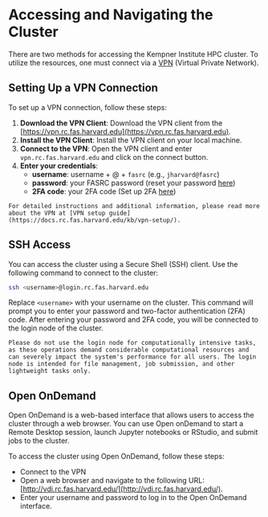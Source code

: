 # Accessing and Navigating the Cluster

There are two methods for accessing the Kempner Institute HPC cluster. To utilize the resources, one must connect via a [VPN](https://docs.rc.fas.harvard.edu/kb/vpn-setup/) (Virtual Private Network).


## Setting Up a VPN Connection

To set up a VPN connection, follow these steps:

1. **Download the VPN Client**: Download the VPN client from the [https://vpn.rc.fas.harvard.edu](https://vpn.rc.fas.harvard.edu).
2. **Install the VPN Client**: Install the VPN client on your local machine.
3. **Connect to the VPN**: Open the VPN client and enter `vpn.rc.fas.harvard.edu` and click on the connect button. 
4. **Enter your credentials**: 
    - **username**: username + @ + `fasrc` (e.g., `jharvard@fasrc`)
    - **password**: your FASRC password (reset your password [here](https://portal.rc.fas.harvard.edu/p3/pwreset/))
    - **2FA code**: your 2FA code (Set up 2FA [here](https://docs.rc.fas.harvard.edu/kb/openauth/))

```{note}
For detailed instructions and additional information, please read more about the VPN at [VPN setup guide](https://docs.rc.fas.harvard.edu/kb/vpn-setup/).
```

## SSH Access 

You can access the cluster using a Secure Shell (SSH) client. Use the following command to connect to the cluster:

```bash
ssh <username>@login.rc.fas.harvard.edu
```

Replace `<username>` with your username on the cluster. This command will prompt you to enter your password and two-factor authentication (2FA) code. After entering your password and 2FA code, you will be connected to the login node of the cluster.

```{note}
Please do not use the login node for computationally intensive tasks, as these operations demand considerable computational resources and can severely impact the system's performance for all users. The login node is intended for file management, job submission, and other lightweight tasks only.
```

## Open OnDemand

Open OnDemand is a web-based interface that allows users to access the cluster through a web browser. You can use Open onDemand to start a Remote Desktop session, launch Jupyter notebooks or RStudio, and submit jobs to the cluster.

To access the cluster using Open OnDemand, follow these steps:

- Connect to the VPN
- Open a web browser and navigate to the following URL: [http://vdi.rc.fas.harvard.edu/](http://vdi.rc.fas.harvard.edu/).
- Enter your username and password to log in to the Open OnDemand interface.